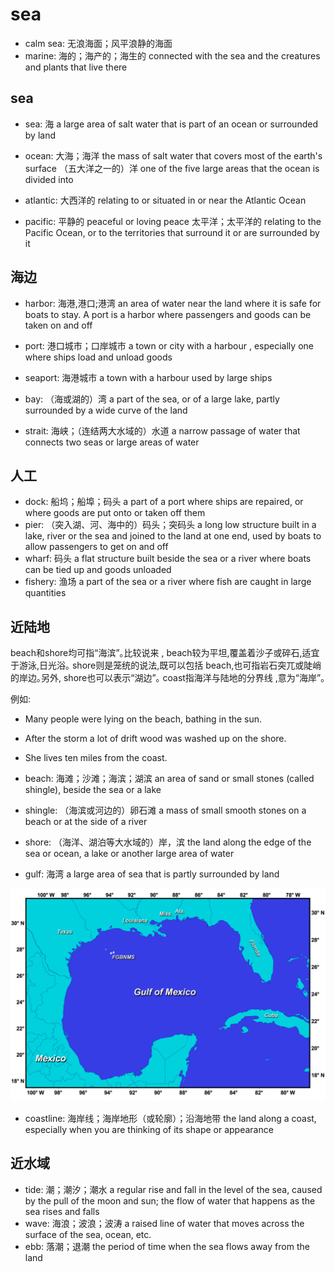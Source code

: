 # sea

- calm sea: 无浪海面；风平浪静的海面
- marine: 海的；海产的；海生的 connected with the sea and the creatures and plants that live there

## sea

- sea: 海 a large area of salt water that is part of an ocean or surrounded by land
- ocean: 大海；海洋 the mass of salt water that covers most of the earth's surface （五大洋之一的）洋 one of the five large areas that the ocean is divided into

- atlantic: 大西洋的 relating to or situated in or near the Atlantic Ocean
- pacific: 平静的 peaceful or loving peace 太平洋；太平洋的 relating to the Pacific Ocean, or to the territories that surround it or are surrounded by it


## 海边

- harbor: 海港,港口;港湾 an area of water near the land where it is safe for boats to stay. A port is a harbor where passengers and goods can be taken on and off
- port: 港口城市；口岸城市 a town or city with a harbour , especially one where ships load and unload goods

- seaport: 海港城市 a town with a harbour used by large ships

- bay: （海或湖的）湾 a part of the sea, or of a large lake, partly surrounded by a wide curve of the land

- strait: 海峡；（连结两大水域的）水道 a narrow passage of water that connects two seas or large areas of water

## 人工

- dock: 船坞；船埠；码头 a part of a port where ships are repaired, or where goods are put onto or taken off them
- pier: （突入湖、河、海中的）码头；突码头 a long low structure built in a lake, river or the sea and joined to the land at one end, used by boats to allow passengers to get on and off
- wharf: 码头 a flat structure built beside the sea or a river where boats can be tied up and goods unloaded
- fishery: 渔场 a part of the sea or a river where fish are caught in large quantities

## 近陆地

beach和shore均可指“海滨”｡比较说来 , beach较为平坦,覆盖着沙子或碎石,适宜于游泳,日光浴｡ shore则是笼统的说法,既可以包括 beach,也可指岩石突兀或陡峭的岸边｡另外, shore也可以表示“湖边”｡ coast指海洋与陆地的分界线 ,意为“海岸”｡

例如:

- Many people were lying on the beach, bathing in the sun.
- After the storm a lot of drift wood was washed up on the shore.
- She lives ten miles from the coast.

- beach: 海滩；沙滩；海滨；湖滨 an area of sand or small stones (called shingle), beside the sea or a lake
- shingle: （海滨或河边的）卵石滩 a mass of small smooth stones on a beach or at the side of a river
- shore: （海洋、湖泊等大水域的）岸，滨 the land along the edge of the sea or ocean, a lake or another large area of water
- gulf: 海湾 a large area of sea that is partly surrounded by land

![](images/Gulf-of-Mexico-Map.jpg)

- coastline: 海岸线；海岸地形（或轮廓）；沿海地带 the land along a coast, especially when you are thinking of its shape or appearance

## 近水域

- tide: 潮；潮汐；潮水 a regular rise and fall in the level of the sea, caused by the pull of the moon and sun; the flow of water that happens as the sea rises and falls
- wave: 海浪；波浪；波涛 a raised line of water that moves across the surface of the sea, ocean, etc.
- ebb: 落潮；退潮 the period of time when the sea flows away from the land


